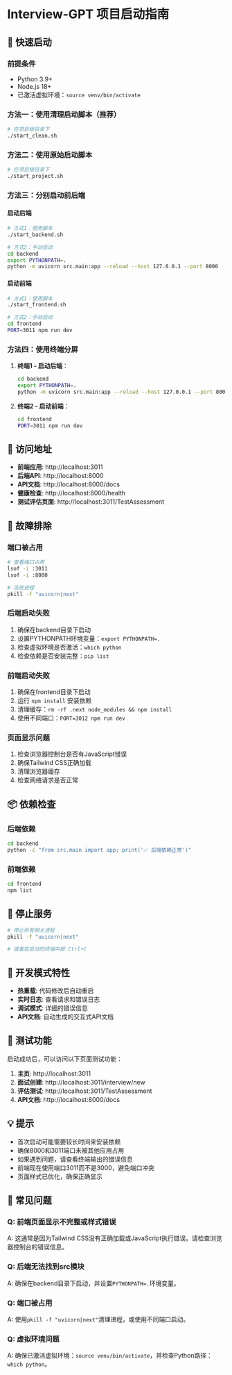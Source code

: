 # Interview-GPT 项目启动指南

## 🚀 快速启动

### 前提条件
- Python 3.9+
- Node.js 18+
- 已激活虚拟环境：`source venv/bin/activate`

### 方法一：使用清理启动脚本（推荐）

```bash
# 在项目根目录下
./start_clean.sh
```

### 方法二：使用原始启动脚本

```bash
# 在项目根目录下
./start_project.sh
```

### 方法三：分别启动前后端

#### 启动后端
```bash
# 方式1：使用脚本
./start_backend.sh

# 方式2：手动启动
cd backend
export PYTHONPATH=.
python -m uvicorn src.main:app --reload --host 127.0.0.1 --port 8000
```

#### 启动前端
```bash
# 方式1：使用脚本
./start_frontend.sh

# 方式2：手动启动
cd frontend
PORT=3011 npm run dev
```

### 方法四：使用终端分屏

1. **终端1 - 启动后端**：
   ```bash
   cd backend
   export PYTHONPATH=.
   python -m uvicorn src.main:app --reload --host 127.0.0.1 --port 8000
   ```

2. **终端2 - 启动前端**：
   ```bash
   cd frontend
   PORT=3011 npm run dev
   ```

## 📱 访问地址

- **前端应用**: http://localhost:3011
- **后端API**: http://localhost:8000
- **API文档**: http://localhost:8000/docs
- **健康检查**: http://localhost:8000/health
- **测试评估页面**: http://localhost:3011/TestAssessment

## 🔧 故障排除

### 端口被占用
```bash
# 查看端口占用
lsof -i :3011
lsof -i :8000

# 杀死进程
pkill -f "uvicorn|next"
```

### 后端启动失败
1. 确保在backend目录下启动
2. 设置PYTHONPATH环境变量：`export PYTHONPATH=.`
3. 检查虚拟环境是否激活：`which python`
4. 检查依赖是否安装完整：`pip list`

### 前端启动失败
1. 确保在frontend目录下启动
2. 运行 `npm install` 安装依赖
3. 清理缓存：`rm -rf .next node_modules && npm install`
4. 使用不同端口：`PORT=3012 npm run dev`

### 页面显示问题
1. 检查浏览器控制台是否有JavaScript错误
2. 确保Tailwind CSS正确加载
3. 清理浏览器缓存
4. 检查网络请求是否正常

## 📦 依赖检查

### 后端依赖
```bash
cd backend
python -c "from src.main import app; print('✅ 后端依赖正常')"
```

### 前端依赖
```bash
cd frontend
npm list
```

## 🛑 停止服务

```bash
# 停止所有相关进程
pkill -f "uvicorn|next"

# 或者在启动的终端中按 Ctrl+C
```

## 📝 开发模式特性

- **热重载**: 代码修改后自动重启
- **实时日志**: 查看请求和错误日志
- **调试模式**: 详细的错误信息
- **API文档**: 自动生成的交互式API文档

## 🎯 测试功能

启动成功后，可以访问以下页面测试功能：

1. **主页**: http://localhost:3011
2. **面试创建**: http://localhost:3011/interview/new
3. **评估测试**: http://localhost:3011/TestAssessment
4. **API文档**: http://localhost:8000/docs

## 💡 提示

- 首次启动可能需要较长时间来安装依赖
- 确保8000和3011端口未被其他应用占用
- 如果遇到问题，请查看终端输出的错误信息
- 前端现在使用端口3011而不是3000，避免端口冲突
- 页面样式已优化，确保正确显示

## 🐛 常见问题

### Q: 前端页面显示不完整或样式错误
A: 这通常是因为Tailwind CSS没有正确加载或JavaScript执行错误。请检查浏览器控制台的错误信息。

### Q: 后端无法找到src模块
A: 确保在backend目录下启动，并设置`PYTHONPATH=.`环境变量。

### Q: 端口被占用
A: 使用`pkill -f "uvicorn|next"`清理进程，或使用不同端口启动。

### Q: 虚拟环境问题
A: 确保已激活虚拟环境：`source venv/bin/activate`，并检查Python路径：`which python`。 